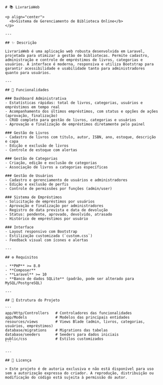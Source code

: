 	# 📚 LivrariaWeb

	<p align="center">
	  <b>Sistema de Gerenciamento de Biblioteca Online</b>
	</p>

	---

	## ✨ Descrição

	LivrariaWeb é uma aplicação web robusta desenvolvida em Laravel, projetada para otimizar a gestão de bibliotecas. Permite cadastro, administração e controle de empréstimos de livros, categorias e usuários. A interface é moderna, responsiva e utiliza Bootstrap para garantir acessibilidade e usabilidade tanto para administradores quanto para usuários.

	---

	## 🚀 Funcionalidades

	### Dashboard Administrativa
	- Estatísticas rápidas: total de livros, categorias, usuários e empréstimos em tempo real
	- Acompanhamento dos últimos empréstimos, com status e opções de ações (aprovação, finalização)
	- CRUD completo para gestão de livros, categorias e usuários
	- Aprovação e finalização de empréstimos diretamente pelo painel

	### Gestão de Livros
	- Cadastro de livros com título, autor, ISBN, ano, estoque, descrição e capa
	- Edição e exclusão de livros
	- Controle de estoque com alertas

	### Gestão de Categorias
	- Criação, edição e exclusão de categorias
	- Associação de livros a categorias específicas

	### Gestão de Usuários
	- Cadastro e gerenciamento de usuários e administradores
	- Edição e exclusão de perfis
	- Controle de permissões por funções (admin/user)

	### Sistema de Empréstimos
	- Solicitação de empréstimos por usuários
	- Aprovação e finalização por administradores
	- Registro de data prevista e data de devolução
	- Status: pendente, aprovado, devolvido, atrasado
	- Histórico de empréstimos por usuário

	### Interface
	- Layout responsivo com Bootstrap
	- Estilização customizada (`custom.css`)
	- Feedback visual com ícones e alertas

	---

	## ⚙️ Requisitos

	- **PHP** >= 8.0
	- **Composer**
	- **Laravel** >= 10
	- **Banco de dados SQLite** (padrão, pode ser alterado para MySQL/PostgreSQL)

	---

	## 📂 Estrutura do Projeto

	```
	app/Http/Controllers   # Controladores das funcionalidades
	app/Models             # Modelos das principais entidades
	resources/views        # Views Blade (admin, livros, categorias, usuários, empréstimos)
	database/migrations    # Migrations das tabelas
	database/seeders       # Seeders para dados iniciais
	public/css             # Estilos customizados
	```

	---

	## 📜 Licença

	> Este projeto é de autoria exclusiva e não está disponível para uso sem a autorização expressa do criador. A reprodução, distribuição ou modificação do código está sujeita à permissão do autor.
